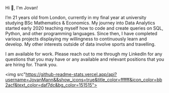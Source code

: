 Hi 👋, I'm Jovan!   

I’m 21 years old from London, currently in my final year at university studying BSc Mathematics & Economics. My journey into Data Analytics started early 2020 teaching myself how to code and create queries on SQL, Python, and other programming languages. Since then, I have completed various projects displaying my willingness to continuously learn and develop. My other interests outside of data involve sports and travelling.   

I am available for work. Please reach out to me through my LinkedIn for any questions that you may have or any available and relevant positions that you are hiring for. Thank you. 

<img src"https://github-readme-stats.vercel.app/api?username=JovanMann&&show_icons=true&title_color=ffffff&icon_color=bb2acf&text_color=daf7dc&bg_color=151515">

